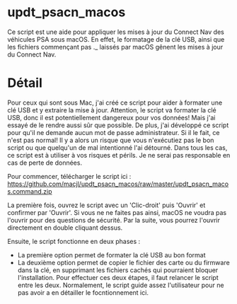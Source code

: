 # updt_psacn_macos

Ce script est une aide pour appliquer les mises à jour du Connect Nav des véhicules PSA sous macOS. En effet, le formatage de la clé USB, ainsi que les fichiers commençant pas ._ laissés par macOS gênent les mises à jour du Connect Nav.

# Détail

Pour ceux qui sont sous Mac, j'ai créé ce script pour aider à formater une clé USB et y extraire la mise à jour. Attention, le script va formater la clé USB, donc il est potentiellement dangereux pour vos données! Mais j'ai essayé de le rendre aussi sûr que possible. De plus, j'ai développé ce script pour qu'il ne demande aucun mot de passe administrateur. Si il le fait, ce n'est pas normal! Il y a alors un risque que vous n'exécutiez pas le bon script ou que quelqu'un de mal intentionné l'ai détourné.
Dans tous les cas, ce script est à utiliser à vos risques et périls. Je ne serai pas responsable en cas de perte de données.

Pour commencer, télécharger le script ici :
https://github.com/macjl/updt_psacn_macos/raw/master/updt_psacn_macos.command.zip

La première fois, ouvrez le script avec un 'Clic-droit' puis 'Ouvrir' et confirmer par 'Ouvrir'. Si vous ne ne faites pas ainsi, macOS ne voudra pas l'ouvrir pour des questions de sécurité.
Par la suite, vous pourrez l'ouvrir directement en double cliquant dessus.

Ensuite, le script fonctionne en deux phases :
- La première option permet de formater la clé USB au bon format
- La deuxième option permet de copier le fichier des carte ou du firmware dans la clé, en supprimant les fichiers cachés qui pourraient bloquer l'installation.
Pour effectuer ces deux étapes, il faut relancer le script entre les deux. Normalement, le script guide assez l'utilisateur pour ne pas avoir a en détailler le focntionnement ici.
